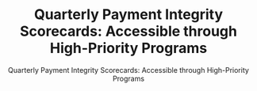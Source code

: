 ---
layout: resources-landing
title: "Quarterly Payment Integrity Scorecards: Accessible through  High-Priority Programs"
subtitle: "Quarterly Payment Integrity Scorecards: Accessible through  High-Priority Programs"
external_link: https://www.paymentaccuracy.gov/payment-accuracy-high-priority-programs/
filters: payment-integrity website 2023
fiscal_year: 2023
---